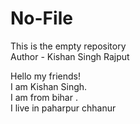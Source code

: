 # No-File
This is the empty repository<br>
Author - Kishan Singh Rajput <br>

Hello my friends! <br> I am Kishan Singh.<br>I am from bihar .<br>
I live in paharpur chhanur


